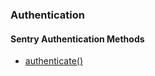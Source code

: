### Authentication
#### Sentry Authentication Methods

* [authenticate()](#authenticate "/manuals/sentry/authentication/user")
